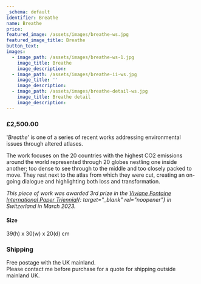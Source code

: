 ```yaml
---
_schema: default
identifier: Breathe
name: Breathe
price:
featured_image: /assets/images/breathe-ws.jpg
featured_image_title: Breathe
button_text:
images:
  - image_path: /assets/images/breathe-ws-1.jpg
    image_title: Breathe
    image_description:
  - image_path: /assets/images/breathe-ii-ws.jpg
    image_title: ''
    image_description:
  - image_path: /assets/images/breathe-detail-ws.jpg
    image_title: Breathe detail
    image_description:
---
```

### **£2,500.00**

'*Breathe*' is one of a series of recent works addressing environmental issues through altered atlases.

The work focuses on the 20 countries with the highest CO2 emissions around the world represented through 20 globes nestling one inside another; too dense to see through to the middle and too closely packed to move. They rest next to the atlas from which they were cut, creating an on-going dialogue and highlighting both loss and transformation.

*This piece of work was awarded 3rd prize in the [Viviane Fontaine International Paper Triennial](https://www.musee-charmey.ch/en/international-paper-triennial-2/){: target="_blank" rel="noopener"} in Switzerland in March 2023.*

#### Size

39(h) x 30(w) x 20(d) cm

### **Shipping**

Free postage with the UK mainland.<br>Please contact me before purchase for a quote for shipping outside mainland UK.